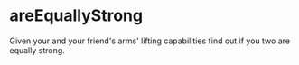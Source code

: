 # areEquallyStrong
Given your and your friend's arms' lifting capabilities find out if you two are equally strong.
